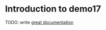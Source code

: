 # Introduction to demo17

TODO: write [great documentation](http://jacobian.org/writing/what-to-write/)
